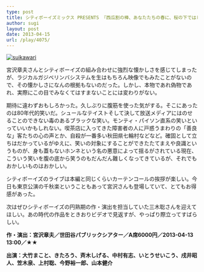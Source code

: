 ```yaml
---
type: post
title: シティボーイズミックス PRESENTS 『西瓜割の棒、あなたたちの春に、桜の下ではじめる準備を』
author: sugi
layout: post
date: 2013-04-15
url: /play/4075/
---
```

<a href="http://i2.wp.com/asharpminor.com/wp-content/uploads/2013/04/suikawari.jpg" onclick="_gaq.push(['_trackEvent', 'outbound-article', 'http://i2.wp.com/asharpminor.com/wp-content/uploads/2013/04/suikawari.jpg?resize=161%2C240', '']);" ><img src="http://i2.wp.com/asharpminor.com/wp-content/uploads/2013/04/suikawari.jpg?resize=161%2C240" alt="suikawari" class="alignleft wp-image-4076" data-recalc-dims="1" /></a>

宮沢章夫さんとシティボーイズの組み合わせに強烈な懐かしさを感じてしまったが、ラジカルガジベリンバシステムを生はもちろん映像でもみたことがないので、その懐かしさになんの根拠もないのだった。しかし、本物であれ偽物であれ、実際にこの目でみなくてはすまないことには変わりがない。

期待に違わずおもしろかった。久しぶりに腹筋を使った気がする。そこにあったのは80年代的笑いだ。シュールなテイストそして決して放送メディアにはのせることのできない毒のあるブラックな笑い。モンティ・パイソン直系の笑いといっていいかもしれない。喫茶店に入ってきた障害者の人に戸惑うまわりの「善良な」客たちの心の声とか、自殺が一番多い秋田県七輪村などなど。確固として立ちはだかっているがゆえに、笑いの対象にすることができたたてまえや良識というものが、身も蓋もないホンネという名の悪意によって揺るがされている現在、こういう笑いを腹の底から笑うのもだんだん難しくなってきているが、それでもおかしいものはおかしい。

シティボーイズのライブは本編と同じくらいカーテンコールの挨拶が楽しい。今日も東京公演の千秋楽ということもあって宮沢さんも登場していて、とてもお得感があった。

次はぜひシティボーイズの円熟期の作・演出を担当していた三木聡さんを迎えてほしい。あの時代の作品をときおりビデオで見返すが、やっぱり際立ってすばらしい。

**作・演出：宮沢章夫／世田谷パブリックシアター／A席6000円／2013-04-13 13:00／★★**

**出演：大竹まこと、きたろう、斉木しげる、中村有志、いとうせいこう、戌井昭人、笠木泉、上村聡、今野裕一郎、山本健介**
